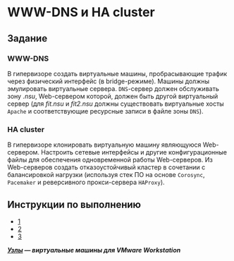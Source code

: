 # WWW-DNS и HA cluster

## Задание

### WWW-DNS

В гипервизоре создать виртуальные машины, пробрасывающие трафик через физический интерфейс (в bridge-режиме). Машины должны эмулировать виртуальные сервера. `DNS`-сервер должен обслуживать зону *.nsu*, Web-сервером которой, должен быть другой виртуальный сервер (для *fit.nsu* и *fit2.nsu* должны существовать виртуальные хосты `Apache` и соответствующие ресурсные записи в файле зоны `DNS`).

### HA cluster

В гипервизоре клонировать виртуальную машину являющуюся Web-сервером. Настроить сетевые интерфейсы и другие конфигурационные файлы для обеспечения одновременной работы Web-серверов. Из Web-серверов создать отказоустойчивый кластер в сочетании с балансировкой нагрузки (используя стек ПО на основе `Corosync`, `Pacemaker` и реверсивного прокси-сервера `HAProxy`).

## Инструкции по выполнению

* [1](Instructions/1.pdf)
* [2](Instructions/2.pdf)
* [3](Instructions/3.pdf)

***[Узлы](https://drive.google.com/drive/folders/19XIEhBNKXppMdIZGDRnzd6t3RWqMeSX5?usp=sharing) — виртуальные машины для VMware Workstation***
